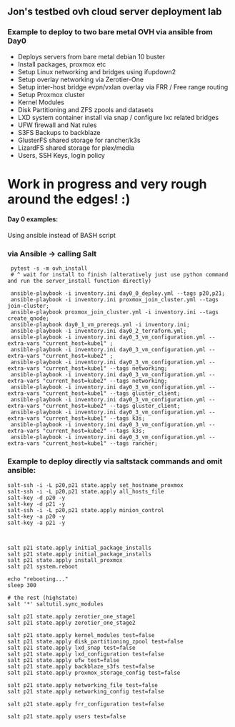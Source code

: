 ## Jon's testbed ovh cloud server deployment lab

### Example to deploy to two bare metal OVH via ansible from Day0
* Deploys servers from bare metal debian 10 buster
* Install packages, proxmox etc
* Setup Linux networking and bridges using ifupdown2
* Setup overlay networking via Zerotier-One
* Setup inter-host bridge evpn/vxlan overlay via FRR / Free range routing
* Setup Proxmox cluster
* Kernel Modules
* Disk Partitioning and ZFS zpools and datasets
* LXD system container install via snap / configure lxc related bridges
* UFW firewall and Nat rules
* S3FS Backups to backblaze
* GlusterFS shared storage for rancher/k3s
* LizardFS shared storage for plex/media
* Users, SSH Keys, login policy

# Work in progress and very rough around the edges! :) 

#### Day 0 examples:
Using ansible instead of BASH script
### via Ansible -> calling Salt

```
 pytest -s -m ovh_install
 # ^ wait for install to finish (alteratively just use python command and run the server_install function directly)

 ansible-playbook -i inventory.ini day0_0_deploy.yml --tags p20,p21;
 ansible-playbook -i inventory.ini proxmox_join_cluster.yml --tags join-cluster;
 ansible-playbook proxmox_join_cluster.yml -i inventory.ini --tags create_qnode;
 ansible-playbook day0_1_vm_prereqs.yml -i inventory.ini;
 ansible-playbook -i inventory.ini day0_2_terraform.yml;
 ansible-playbook -i inventory.ini day0_3_vm_configuration.yml --extra-vars "current_host=kube1" ;
 ansible-playbook -i inventory.ini day0_3_vm_configuration.yml --extra-vars "current_host=kube2" ;
 ansible-playbook -i inventory.ini day0_3_vm_configuration.yml --extra-vars "current_host=kube1" --tags networking;
 ansible-playbook -i inventory.ini day0_3_vm_configuration.yml --extra-vars "current_host=kube2" --tags networking;
 ansible-playbook -i inventory.ini day0_3_vm_configuration.yml --extra-vars "current_host=kube1" --tags gluster_client;
 ansible-playbook -i inventory.ini day0_3_vm_configuration.yml --extra-vars "current_host=kube2" --tags gluster_client;
 ansible-playbook -i inventory.ini day0_3_vm_configuration.yml --extra-vars "current_host=kube1" --tags k3s;
 ansible-playbook -i inventory.ini day0_3_vm_configuration.yml --extra-vars "current_host=kube2" --tags k3s;
 ansible-playbook -i inventory.ini day0_3_vm_configuration.yml --extra-vars "current_host=kube1" --tags rancher;
 ```

 ### Example to deploy directly via saltstack commands and omit ansible:

 ```
salt-ssh -i -L p20,p21 state.apply set_hostname_proxmox
salt-ssh -i -L p20,p21 state.apply all_hosts_file
salt-key -d p20 -y
salt-key -d p21 -y
salt-ssh -i -L p20,p21 state.apply minion_control
salt-key -a p20 -y
salt-key -a p21 -y



salt p21 state.apply initial_package_installs
salt p21 state.apply initial_package_installs
salt p21 state.apply install_proxmox
salt p21 system.reboot

echo "rebooting..."
sleep 300

# the rest (highstate)
salt '*' saltutil.sync_modules

salt p21 state.apply zerotier_one_stage1
salt p21 state.apply zerotier_one_stage2

salt p21 state.apply kernel_modules test=false
salt p21 state.apply disk_partitioning_zpool test=false
salt p21 state.apply lxd_snap test=false
salt p21 state.apply lxd_configuration test=false
salt p21 state.apply ufw test=false
salt p21 state.apply backblaze_s3fs test=false
salt p21 state.apply proxmox_storage_config test=false

salt p21 state.apply networking_file test=false
salt p21 state.apply networking_config test=false

salt p21 state.apply frr_configuration test=false

salt p21 state.apply users test=false
 ```
